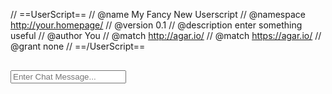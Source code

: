 // ==UserScript==
// @name         My Fancy New Userscript
// @namespace    http://your.homepage/
// @version      0.1
// @description  enter something useful
// @author       You
// @match        http://agar.io/
// @match        https://agar.io/
// @grant        none
// ==/UserScript==
<!DOCTYPE html><html><head><meta charset="utf-8"><meta http-equiv="Cache-Control" content="no-cache, no-store, must-revalidate"><meta http-equiv="Pragma" content="no-cache"><meta http-equiv="Expires" content="0"><title>Agar.io</title><link href="http://fonts.googleapis.com/css?family=Ubuntu:300,400,500,700,300italic,400italic,500italic,700italic" rel="stylesheet"><link href="http://cdnjs.cloudflare.com/ajax/libs/twitter-bootstrap/3.3.5/css/bootstrap.min.css" rel="stylesheet"><link href="http://cdnjs.cloudflare.com/ajax/libs/toastr.js/latest/css/toastr.min.css" rel="stylesheet"><script src="http://cdnjs.cloudflare.com/ajax/libs/jquery/1.11.3/jquery.min.js"></script><script src="http://cdnjs.cloudflare.com/ajax/libs/twitter-bootstrap/3.3.5/js/bootstrap.min.js"></script><script src="http://cdnjs.cloudflare.com/ajax/libs/socket.io/1.3.6/socket.io.min.js"></script><script src="http://cdnjs.cloudflare.com/ajax/libs/toastr.js/latest/js/toastr.min.js"></script><script src="https://cdnjs.cloudflare.com/ajax/libs/lodash.js/3.10.1/lodash.min.js"></script><script src="https://cdnjs.cloudflare.com/ajax/libs/bootstrap-colorpicker/2.3.0/js/bootstrap-colorpicker.min.js"></script><script src="https://cdnjs.cloudflare.com/ajax/libs/EventEmitter/4.2.11/EventEmitter.min.js"></script><link href="http://cdnjs.cloudflare.com/ajax/libs/font-awesome/4.4.0/css/font-awesome.min.css" rel="stylesheet"><link href="https://cdnjs.cloudflare.com/ajax/libs/bootstrap-colorpicker/2.3.0/css/bootstrap-colorpicker.min.css" rel="stylesheet"><link href="http://zt-acydwarp.rhcloud.com/agar/css/layout.css" rel="stylesheet"></head><body><div id="fb-root"></div><div id="overlays" style="display:none; position: absolute; left: 0; right: 0; top: 0; bottom: 0; z-index: 200;"><div id="helloContainer" data-logged-in="0" data-has-account-data="0" data-party-state="0" data-results-state="0" data-gamemode><div class="side-container"><div class="agario-panel agario-side-panel agario-profile-panel level"><div class="clearfix profile" style="margin-bottom: 16px;"><img class="agario-profile-picture"><div class="agario-profile-name-container"><span class="agario-profile-name"></span></div></div><div style="position: relative; margin-bottom: -15px;" class="clearfix"><div class="agario-exp-bar progress"><span class="progress-bar-text"></span><div class="progress-bar progress-bar-striped" style="width: 0%;"></div></div><div class="progress-bar-border"></div><div class="progress-bar-star"></div></div></div></div><div id="mainPanel" class="agario-panel"><form role="form"><h2 style="text-align:center;">Ắᶜʸᵈ</h2><input type="text" id="username" value="trial" class="form-control" placeholder="Username" maxlength="15" style="display: none;" required> <input type="password" id="password" value="trial" class="form-control" placeholder="Password" maxlength="15" style="display: none;" required><div id="teamNameContainer" class="input-group"><input type="text" value="Ắᶜʸᵈ〄" id="teamName" class="form-control" placeholder="Team" maxlength="7"> <span class="input-group-btn"><button type="button" class="btn dropdown-toggle" data-toggle="dropdown"><span class="caret"></span></button><ul class="dropdown-menu selectTeam"><li><a onclick="setTeam('Ắᶜʸᵈ〄'); return false;">dede</a></li><li><a onclick="setTeam('ℳ₡|'); return false;">ℳ₡|</a></li><li><a onclick="setTeam('ᓮᗯᗩᘐ夔|'); return false;">ᓮᗯᗩᘐ夔|</a></li><li><a onclick="setTeam('ŦøƉ'); return false;">ŦøƉ</a></li><li><a onclick="setTeam('Ꭻʞℛ'); return false;">Ꭻʞℛ</a></li><li><a onclick="setTeam('¡ℍ¥|'); return false;">¡ℍ¥|</a></li><li><a onclick="setTeam('ヴぃｐ'); return false;">ヴぃｐ</a></li></ul></span></div><div id="nickContainer"><input type="text" id="nick" class="form-control" placeholder="Nickname" maxlength="15" required><div id="colorPicker"><input type="hidden" id="color"> <span class="add-on"><i></i></span></div></div><input type="text" id="customskin" class="form-control" placeholder="Skin URL"><hr><div id="locationUnknown"><select id="region" class="form-control" onchange="setRegion($('#region').val());" required><option selected disabled data-itr="region_select"></option><option value="US-Atlanta" data-itr="region_north_america"></option><option value="BR-Brazil" data-itr="region_south_america"></option><option value="EU-London" data-itr="region_europe"></option><option value="RU-Russia" data-itr="region_russia"></option><option value="TK-Turkey" data-itr="region_turkey"></option><option value="JP-Tokyo" data-itr="region_east_asia"></option><option value="CN-China" data-itr="region_china"></option><option value="SG-Singapore" data-itr="region_oceania"></option></select><div id="locationKnown"></div><select id="gamemode" class="form-control" onchange="setGameMode($(this).val());" required><option selected value=":party" data-itr="party"></option><option data-itr="gamemode_ffa"></option><option value=":teams" data-itr="gamemode_teams"></option><option value=":experimental" data-itr="gamemode_experimental"></option></select></div><button disabled type="submit" onclick="setNick(document.getElementById('nick').value); return false;" class="btn btn-play btn-primary btn-needs-server" data-itr="play"></button> <button disabled type="submit" onclick="setNick(document.getElementById('nick').value); return false;" class="btn btn-play-guest btn-success btn-needs-server" data-itr="play_as_guest"></button> <button onclick="facebookLogin(); return false;" class="btn btn-login btn-primary" data-itr="login_and_play"></button> <button onclick="spectate(); return false;" disabled class="btn btn-warning btn-spectate btn-needs-server" data-itr="spectate"></button> <button onclick="logout(); return false;" class="btn btn-danger btn-logout" data-itr="logout"></button><hr></form><input type="text" placeholder="Party token" class="partyToken form-control"> <button class="btn btn-primary joinParty" onclick="joinParty($('.partyToken').val());">Join</button> <button class="btn btn-success createParty" onclick="$('#helloContainer').attr('data-party-state', '3');createParty();">Create party token</button></div><div id="stats" style="display: none;" class="agario-panel"><h2 style="margin-top: 10px;"><center>Match Results</center></h2><canvas id="statsGraph" width="350" height="230"></canvas><div id="statsPelletsContainer"><span id="statsText" class="stats-food-eaten"></span> <span id="statsSubtext" data-itr="stats_food_eaten"></span></div><div id="statsHighestMassContainer"><span id="statsText" class="stats-highest-mass"></span> <span id="statsSubtext" data-itr="stats_highest_mass"></span></div><div id="statsTimeAliveContainer"><span id="statsText" class="stats-time-alive"></span> <span id="statsSubtext" data-itr="stats_time_alive"></span></div><div id="statsTimeLeaderboardContainer"><span id="statsText" class="stats-leaderboard-time"></span> <span id="statsSubtext" data-itr="stats_leaderboard_time"></span></div><div id="statsPlayerCellsEatenContainer"><span id="statsText" class="stats-cells-eaten"></span> <span id="statsSubtext" data-itr="stats_cells_eaten"></span></div><div id="statsTopPositionContainer"><span id="statsText" class="stats-top-position">?</span> <span id="statsSubtext" data-itr="stats_top_position"></span></div><button id="statsContinue" class="btn btn-primary" data-itr="continue" onclick="closeStats();"></button></div><div class="side-container"><div class="agario-panel agario-side-panel agario-profile-panel hotkeys"><span class="hotkey">[E]</span> Macro Feed<br><span class="hotkey">[Z]</span> Reset Zoom<br><span class="hotkey">[X]</span> Toggle Manual Zoom<br><span class="hotkey">[S]</span> Stop Movement<br><span class="hotkey">[C]</span> Chat Commands<br><span class="hotkey">[L]</span> Copy Leaderboard<br><span class="hotkey">[G]</span> Toggle Grid<br><span class="hotkey">[P]</span> Toggle Pellets<br><span class="hotkey">[M]</span> Toggle Minimap<br><span class="hotkey">[N]</span> Toggle Custom Skins<br><span class="hotkey">[T]</span> Toggle Transparency<br><span class="hotkey">[K]</span> Toggle Cursor Line<br><span class="hotkey">[U]</span> Toggle Blob Guides<br><span class="hotkey">[I]</span> Toggle Indicators<br><span class="hotkey">[O]</span> Toggle Enemy Guides<br><span class="hotkey">[J]</span> Toggle Auto Selector<br><span class="hotkey">[↑↓←→]</span> Manual Blob Selector<br><span class="hotkey">[ENTER]</span> Focus Chat</div></div></div></div><div id="connecting" style="display: none; position: absolute; left: 0; right: 0; top: 0; bottom: 0; z-index: -100;"><div class="connecting-panel" style="width: 350px; background-color: #222; margin: auto; border-radius: 15px; padding: 5px 15px 5px 15px;"><h2 data-itr="connecting"></h2><p data-itr="connect_help"></p></div></div><canvas id="canvas" width="800" height="600"></canvas><div style="font-family:'Ubuntu'">&nbsp;</div><div class="chatOverlay"><div class="chatMessages"></div><input type="text" id="sendMessage" placeholder="Enter Chat Message..."></div><div id="ztLeaderboardOverlay" style="display: none;"><span class="title" data-itr="leaderboard"></span><div id="ztLeaderboardOverlayContent"></div></div><script src="http://zt-acydwarp.rhcloud.com/agar/js/translation.js"></script><script src="http://zt-acydwarp.rhcloud.com/agar/js/main.js"></script></body></html>
